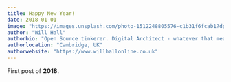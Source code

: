 ```yaml
---
title: Happy New Year!
date: 2018-01-01
image: "https://images.unsplash.com/photo-1512248805576-c1b31f6fcab1?dpr=1&auto=format&fit=crop&w=1000&q=80&cs=tinysrgb"
author: "Will Hall"
authorbio: "Open Source tinkerer. Digital Architect - whatever that means."
authorlocation: "Cambridge, UK"
authorwebsite: "https://www.willhallonline.co.uk"
---
```


First post of **2018**.